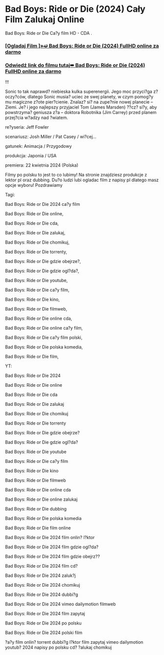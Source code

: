 # Bad Boys: Ride or Die (2024) Cały Film Zalukaj Online
Bad Boys: Ride or Die Ca?y film HD - CDA .

 <div class="markdown-heading" dir="auto"><h3 tabindex="-1" class="heading-element" dir="auto"><a href="https://cutt.ly/dejehA9C">[Ogladaj Film ]»➫ Bad Boys: Ride or Die (2024) FullHD online za darmo</a></h3></p>

<div class="markdown-heading" dir="auto"><h3 tabindex="-1" class="heading-element" dir="auto"><a href="https://cutt.ly/dejehA9C">Odwiedź link do filmu tutaj➠ Bad Boys: Ride or Die (2024) FullHD online za darmo</a></h3></p>


!!!

Sonic to tak naprawd? niebieska kulka superenergii. Jego moc przyci?ga z?oczy?ców, dlatego Sonic musia? uciec ze swej planety, w czym pomog?y mu magiczne z?ote pier?cienie. Znalaz? si? na zupe?nie nowej planecie – Ziemi. Je? i jego najlepszy przyjaciel Tom (James Marsden) ??cz? si?y, aby powstrzyma? geniusza z?a – doktora Robotnika (Jim Carrey) przed planem przej?cia w?adzy nad ?wiatem.

 

re?yseria: Jeff Fowler

scenariusz: Josh Miller / Pat Casey / wi?cej...

gatunek: Animacja / Przygodowy

produkcja: Japonia / USA

premiera: 22 kwietnia 2024 (Polska)

 

Filmy po polsku to jest to co lubimy! Na stronie znajdziesz produkcje z lektor pl oraz dubbing. Du?o ludzi lubi ogladac film z napisy pl dlatego masz opcje wyboru! Pozdrawiamy

 

Tagi:

Bad Boys: Ride or Die 2024 ca?y film

Bad Boys: Ride or Die online,

Bad Boys: Ride or Die cda,

Bad Boys: Ride or Die zalukaj,

Bad Boys: Ride or Die chomikuj,

Bad Boys: Ride or Die torrenty,

Bad Boys: Ride or Die gdzie obejrze?,

Bad Boys: Ride or Die gdzie ogl?da?,

Bad Boys: Ride or Die youtube,

Bad Boys: Ride or Die ca?y film,

Bad Boys: Ride or Die kino,

Bad Boys: Ride or Die filmweb,

Bad Boys: Ride or Die online cda,

Bad Boys: Ride or Die online ca?y film,

Bad Boys: Ride or Die ca?y film polski,

Bad Boys: Ride or Die polska komedia,

Bad Boys: Ride or Die film,

YT:

Bad Boys: Ride or Die 2024

Bad Boys: Ride or Die online

Bad Boys: Ride or Die cda

Bad Boys: Ride or Die zalukaj

Bad Boys: Ride or Die chomikuj

Bad Boys: Ride or Die torrenty

Bad Boys: Ride or Die gdzie obejrze?

Bad Boys: Ride or Die gdzie ogl?da?

Bad Boys: Ride or Die youtube

Bad Boys: Ride or Die ca?y film

Bad Boys: Ride or Die kino

Bad Boys: Ride or Die filmweb

Bad Boys: Ride or Die online cda

Bad Boys: Ride or Die online zalukaj

Bad Boys: Ride or Die dubbing

Bad Boys: Ride or Die polska komedia

Bad Boys: Ride or Die film online

Bad Boys: Ride or Die 2024 film onlin? l?ktor

Bad Boys: Ride or Die 2024 film gdzie ogl?da?


Bad Boys: Ride or Die 2024 film gdzie obejrz??

Bad Boys: Ride or Die 2024 film cd?

Bad Boys: Ride or Die 2024 zaluk?j

Bad Boys: Ride or Die 2024 chomikuj

Bad Boys: Ride or Die 2024 dubbi?g

Bad Boys: Ride or Die 2024 vimeo dailymotion filmweb

Bad Boys: Ride or Die 2024 film zapytaj

Bad Boys: Ride or Die 2024 po polsku

Bad Boys: Ride or Die 2024 polski film

?a?y film onlin? torrent dubbi?g l?ktor film zapytaj vimeo dailymotion youtub? 2024 napisy po polsku cd? ?alukaj chomikuj
